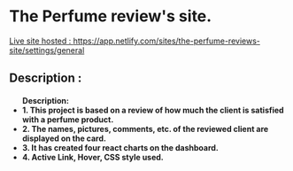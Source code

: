 # The Perfume review's site.

<a href="the-perfume-reviews-site.netlify.app">Live site hosted : https://app.netlify.com/sites/the-perfume-reviews-site/settings/general</a>

## Description :

<ul>
<h4>Description: 
<li>1. This project is based on a review of how much the client is satisfied with a perfume product.</li>
<li>2. The names, pictures, comments, etc. of the reviewed client are displayed on the card.</li>
<li>3.
It has created four react charts on the dashboard.</li>
<li>4. Active Link, Hover, CSS style used. </li>
</ul>
